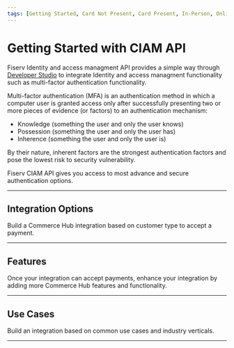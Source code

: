 ```yaml
---
tags: [Getting Started, Card Not Present, Card Present, In-Person, Online, Mobile, Digital, Omnicommerce, Connected Commerce]
---
```


# Getting Started with CIAM API

Fiserv Identity and access managment API  provides a simple way through [Developer Studio](?path=docs/Getting-Started/Getting-Started-Dev-Portal.md) to integrate Identity and access managment functionality such as multi-factor authentication functionality. 

Multi-factor authentication (MFA) is an authentication method in which a computer user is granted access only after successfully presenting two or more pieces of evidence (or factors) to an authentication mechanism: 
* Knowledge (something the user and only the user knows)
* Possession (something the user and only the user has)
* Inherence (something the user and only the user is)

By their nature, inherent factors are the strongest authentication factors and pose the lowest risk to security vulnerability.


Fiserv CIAM API  gives you access to  most advance and secure authentication options.

---

## Integration Options

Build a Commerce Hub integration based on customer type to accept a payment.

<!-- type: row -->

<!-- type: card
title: Online/Mobile/Digital
description: Online, mobile, and digital transactions are considered Card Not Present (CNP) where the customer does not physically present their payment source at the time of the transaction. Transaction types include; online payments, in-app payments, and MOTO.
link: ?path=docs/Getting-Started/Getting-Started-Online.md
-->

<!-- type: card
title: In-Person
description: In-person or Card Present (CP) transactions are initiated when a customer physically presents their payment source at the time of the transaction. Transaction types include manual entry, track data, and EMV.
link: ?path=docs/Getting-Started/Getting-Started-InPerson.md
-->

<!-- type: card
title: Connected Commerce
description: Connected Commerce also known as Universal Commerce or Omnicommerce is Commerce Hub's unified commerce solution that consolidates sales channels, and allows for a more consistent and personalized customer experience.
link:
-->

<!-- type: row-end -->

---

## Features

Once your integration can accept payments, enhance your integration by adding more Commerce Hub features and functionality.

<!-- type: row -->

<!-- type: card
title: Acount Verification
description: Account Verification can be used to confirm that the customer account is valid for a transaction.
link: ?path=docs/Resources/API-Documents/Payments_VAS/Verification.md
-->

<!-- type: card
title: Fraud Prevention
description: Commerce Hub implements various transaction and fraud controls that allows merchants to monitor potentially fraudulent transactions including positive and negative filters, velocity controls, and transaction restrictions, that will automatically accept or reject transactions.
link: ?path=docs/Resources/Guides/Fraud/Fraud-Settings.md
-->

<!-- type: card
title: Tokenization
description: Tokenization replaces customer's sensitive data with non-sensitive equivalent, which can be stored for credentials on file and used on future transactions.
link: ?path=docs/Resources/API-Documents/Payments_VAS/Payment-Token.md
-->

<!-- type: row-end -->


<!-- type: row -->

<!-- type: card
title: Enhanced Data Service
description: Enhanced Data Service enables sharing of relevant data between merchants and issuers outside of the authorization flow. Issuers leverage the data to make a more informed authorization decision in an attempt to improve authorization rates and reduce fraud.
link: ?path=docs/Resources/API-Documents/DaaS/Enhanced-Data-Service.md
-->

<!-- type: card
title: Returns Optimization Service
description: Returns Optimization Service enables sharing of relevant data between like industry verticals by receiving a consumer return report. Merchants can leverage the data to make a more informed transaction decision in an attempt to reduce refunds.
link: ?path=docs/Resources/API-Documents/DaaS/Returns-Optimizer-Service.md
-->

<!-- type: card
title: Information Lookup
description: Information Lookup is used to verify card related information of the cardholder such as issuer country, card function and card brand associated with a card or token.
link: ?path=docs/Resources/API-Documents/Payments_VAS/Information-Lookup.md
-->

<!-- type: row-end -->

---

## Use Cases

Build an integration based on common use cases and industry verticals.

<!-- type: row -->

<!-- type: card
title: Mobile Wallets
description: Commerce Hub allows integration with Apple Pay and Google Pay mobile wallets.
link: ?path=docs/Getting-Started/Getting-Started-Wallets.md
-->

<!-- type: card
title: Split Shipment
description: A split shipment is an ability to capture an authorization for the full order amount by performing a capture for each item shipped.
link: ?path=docs/Resources/Guides/Split-Shipment.md
-->

<!-- type: card
title: Stored Credentials
description: Stored Credentials also known as Credentials on File or Card on File, allows customer to authorize the storage of their payment source details for future transactionst as a Cardholder Initiated Transaction (CIT).
link: ?path=docs/Resources/Guides/Stored-Credentials.md
-->

<!-- type: row-end -->

---
